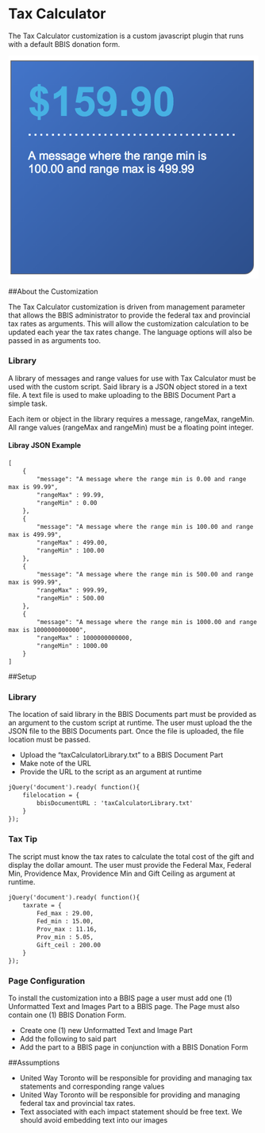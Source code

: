 # Tax Calculator 
The Tax Calculator customization is a custom javascript plugin that runs with a default BBIS donation form. 

![Tax Calculator image](https://raw.githubusercontent.com/LindaBrennan/UWT-Tax-Calculator/master/taxCalculator.png "Calculator")

##About the Customization

The Tax Calculator customization is driven from management parameter that allows the BBIS administrator to provide the federal tax and provincial tax rates as arguments. This will allow the customization calculation to be updated each year the tax rates change. The language options will also be passed in as arguments too.

### Library
A library of messages and range values for use with Tax Calculator must be used with the custom script. Said library is a JSON object stored in a text file. A text file is used to make uploading to the BBIS Document Part a simple task. 

Each item or object in the library requires a message, rangeMax, rangeMin. All range values (rangeMax and rangeMin) must be a floating point integer.

#### Libray JSON Example
    [
		{
			"message": "A message where the range min is 0.00 and range max is 99.99",
			"rangeMax" : 99.99,
			"rangeMin" : 0.00
		},
		{
			"message": "A message where the range min is 100.00 and range max is 499.99",
			"rangeMax" : 499.00,
			"rangeMin" : 100.00
		},
		{
			"message": "A message where the range min is 500.00 and range max is 999.99",
			"rangeMax" : 999.99,
			"rangeMin" : 500.00
		},
		{
			"message": "A message where the range min is 1000.00 and range max is 1000000000000",
			"rangeMax" : 1000000000000,
			"rangeMin" : 1000.00
		}
    ]


##Setup
### Library
The location of said library in the BBIS Documents part must be provided as an argument to the custom script at runtime. The user must upload the the JSON file to the BBIS Documents part. Once the file is uploaded, the file location must be passed.

*    Upload the “taxCalculatorLibrary.txt” to a BBIS Document Part
*    Make note of the URL
*    Provide the URL to the script as an argument at runtime 

	jQuery('document').ready( function(){
	    filelocation = {
	        bbisDocumentURL : 'taxCalculatorLibrary.txt'
	    }	
	});
	
### Tax Tip
The script must know the tax rates to calculate the total cost of the gift and display the dollar amount. The user must provide the Federal Max, Federal Min, Providence Max, Providence Min and Gift Ceiling as argument at runtime.  


	jQuery('document').ready( function(){
		taxrate = {
			Fed_max : 29.00,
			Fed_min : 15.00,
			Prov_max : 11.16,
			Prov_min : 5.05,
			Gift_ceil : 200.00
		}
	}); 

### Page Configuration
To install the customization into a BBIS page a user must add one (1) Unformatted Text and Images Part to a BBIS page. The Page must also contain one (1) BBIS Donation Form. 

*    Create one (1) new Unformatted Text and Image Part 
*    Add the following to said part
	<!--The tax tip calculator js -->
	<script type="text/javascript" src="taxCalculator.js"></script>
	<!-- html element to be placed onto the page with a donation form -->
	<div id="taxCalculator"></div>
	<script>
	jQuery('document').ready( function(){
	// expected arguments are Federal Tax Rate + Provincial Tax Rate
		taxCalculator.init(taxrate = {
			Fed_max : 29.00,
			Fed_min : 15.00,
			Prov_max : 11.16,
			Prov_min : 5.05,
			Gift_ceil : 200.00
		},
		filelocation = {
			bbisDocumentURL : 'taxCalculatorLibrary.txt'
		});
	});
	</script>
*    Add the part to a BBIS page in conjunction with a BBIS Donation Form

##Assumptions
*    United Way Toronto will be responsible for providing and managing tax statements and corresponding range values
*    United Way Toronto will be responsible for providing and managing  federal tax and provincial tax rates.
*    Text associated with each impact statement should be free text. We should avoid embedding text into our images